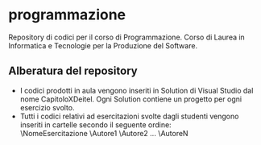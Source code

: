 # programmazione
Repository di codici per il corso di Programmazione. Corso di Laurea in Informatica e Tecnologie per la Produzione del Software.

## Alberatura del repository

* I codici prodotti in aula vengono inseriti in Solution di Visual Studio dal nome CapitoloXDeitel. Ogni Solution contiene un progetto per ogni esercizio svolto.  
* Tutti i codici relativi ad esercitazioni svolte dagli studenti vengono inseriti in cartelle secondo il seguente ordine:	
	\NomeEsercitazione
		\Autore1
		\Autore2
		...
		\AutoreN